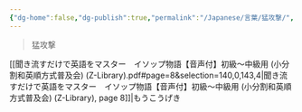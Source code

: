 ```yaml
---
{"dg-home":false,"dg-publish":true,"permalink":"/Japanese/言葉/猛攻撃/","dgPassFrontmatter":true}
---
```



> 猛攻撃

[[聞き流すだけで英語をマスター　イソップ物語【音声付】初級～中級用 (小分割和英順方式普及会) (Z-Library).pdf#page=8&selection=140,0,143,4|聞き流すだけで英語をマスター　イソップ物語【音声付】初級～中級用 (小分割和英順方式普及会) (Z-Library), page 8]]|もうこうげき
